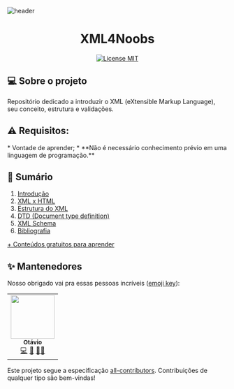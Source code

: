 ![header](https://github.com/andreluispy/assembly4noobs/blob/main/header-4noobs.svg)

<h1 align="center">XML4Noobs</h1>

<p align="center">
  <a href="https://opensource.org/licenses/MIT">
    <img src="https://img.shields.io/badge/License-MIT-blue.svg" alt="License MIT">
  </a>
</p>

<h2>💻 Sobre o projeto</h2>

Repositório dedicado a introduzir o XML (eXtensible Markup Language), seu conceito, estrutura e validações.

<h2>⚠️ Requisitos:</h2>
* Vontade de aprender;
* **Não é necessário conhecimento prévio em uma linguagem de programação.**

<h2>📌 Sumário</h2>

1. [Introdução](introducao.md)
2. [XML x HTML](xmlhtml.md)
3. [Estrutura do XML](estrutura.md)
4. [DTD (Document type definition)](dtd.md)
5. [XML Schema](xmlschema.md)
6. [Bibliografia](bibliografia.md)

[+ Conteúdos gratuitos para aprender](https://github.com/he4rt/4noobs)

<h2>✨ Mantenedores</h2>

Nosso obrigado vai pra essas pessoas incríveis ([emoji key](https://allcontributors.org/docs/en/emoji-key)):

<!-- ALL-CONTRIBUTORS-LIST:START - Do not remove or modify this section -->
<!-- prettier-ignore-start -->
<!-- markdownlint-disable -->
<table>
  <tr>
    <td align="center"><a href="https://otavio.site"><img src="https://avatars.githubusercontent.com/u/40401779?v=4" width="100px;" alt=""/><br /><sub><b>Otávio</b></sub></a><br /><a href="https://github.com/atomotavio/XML4noobs/commits?author=atomotavio" title="Code">💻</a> <a href="#maintenance-atomotavio" title="Maintenance">🚧</a> <a href="#ideas-atomotavio" title="Ideas, Planning, & Feedback">🤔</a><a href="https://github.com/atomotaviot/XML4noobs/pulls?q=is%3Apr+reviewed-by%3Aatomotavio" title="Reviewed Pull Requests">👀</a></td>
  </tr>
  
</table>

<!-- markdownlint-enable -->
<!-- prettier-ignore-end -->

<!-- ALL-CONTRIBUTORS-LIST:END -->

Este projeto segue a especificação [all-contributors](https://github.com/all-contributors/all-contributors).
Contribuições de qualquer tipo são bem-vindas!